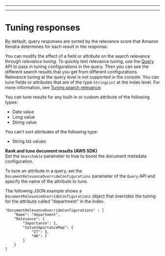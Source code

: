 --------

--------

# Tuning responses<a name="tuning-responses"></a>

By default, query responses are sorted by the relevance score that Amazon Kendra determines for each result in the response\.

You can modify the effect of a field or attribute on the search relevance through *relevance tuning*\. To quickly test relevance tuning, use the [Query](API_Query.md) API to pass in tuning configurations in the query\. Then you can see the different search results that you get from different configurations\. Relevance tuning at the query level is not supported in the console\. You can tune fields or attributes that are of the type `StringList` at the index level\. For more information, see [Tuning search relevance](https://docs.aws.amazon.com/kendra/latest/dg/tuning.html)\.

You can tune results for any built\-in or custom attribute of the following types:
+ Date value
+ Long value
+ String value

You can't sort attributes of the following type:
+ String list values

**Rank and tune document results \(AWS SDK\)**  
Set the `Searchable` parameter to true to boost the document metadata configuration\.

To tune an attribute in a query, set the `DocumentRelevanceOverrideConfigurations` parameter of the `Query` API and specify the name of the attribute to tune\.

The following JSON example shows a `DocumentRelevanceOverrideConfigurations` object that overrides the tuning for the attribute called "department" in the index\.

```
"DocumentRelevanceOverrideConfigurations" : [
    "Name": "department",
    "Relevance": {
        "Importance": 1,
        "ValueImportanceMap": {
            "IT": 3,
            "HR": 7
        }
    }
]
```